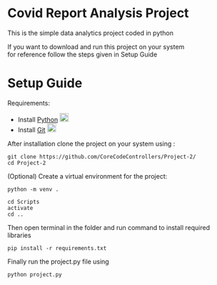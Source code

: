 # Covid Report Analysis Project

This is the simple data analytics project coded in python<br/>

If you want to download and run this project on your system <br/>
for reference follow the steps given in Setup Guide

# Setup Guide
Requirements:<br/>
  - Install [Python](https://www.python.org/downloads/) [<img src="https://skillicons.dev/icons?i=python" height='20px'> ](https://www.python.org/downloads/) <br/>
  - Install [Git](https://git-scm.com/downloads) [<img src="https://skillicons.dev/icons?i=git" height='20px'> ](https://git-scm.com/downloads)  <br/>

After installation clone the project on your system using :<br/>
```
git clone https://github.com/CoreCodeControllers/Project-2/
cd Project-2
```
(Optional) Create a virtual environment for the project:
```
python -m venv .
```
```
cd Scripts
activate
cd ..
```
Then open terminal in the folder and run command to install required libraries
```
pip install -r requirements.txt
```
Finally run the project.py file using
```
python project.py
```
